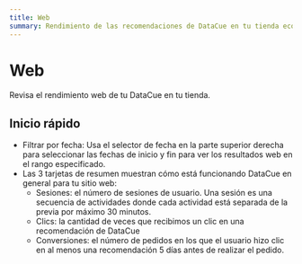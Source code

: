 ```yaml
---
title: Web
summary: Rendimiento de las recomendaciones de DataCue en tu tienda ecommerce.
---
```


# Web
Revisa el rendimiento web de tu DataCue en tu tienda.

## Inicio rápido
- Filtrar por fecha: Usa el selector de fecha en la parte superior derecha para seleccionar las fechas de inicio y fin para ver los resultados web en el rango especificado.
- Las 3 tarjetas de resumen muestran cómo está funcionando DataCue en general para tu sitio web:
    - Sesiones: el número de sesiones de usuario. Una sesión es una secuencia de actividades donde cada actividad está separada de la previa por máximo 30 minutos.
    - Clics: la cantidad de veces que recibimos un clic en una recomendación de DataCue
    - Conversiones: el número de pedidos en los que el usuario hizo clic en al menos una recomendación 5 días antes de realizar el pedido.
